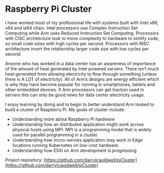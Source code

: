 # Raspberry Pi Cluster

I have worked most of my professional life with systems built with Intel x86, x64 and ia64 chips. Intel processors use Complex Instruction Set Computing while Arm uses Reduced Instruction Set Computing. Processors with CISC architecture look to move complexity to hardware to simlify code, so small code sizes with high cycles per second. Processors with RISC architecture invert the relationship larger code size with low cycles per second.

Anyone who has worked in a data center has an awareness of importance of the amount of heat generated by Intel powered servers. There isn’t much heat generated from allowing electricity to flow through something (unless there is A LOT of electricity). All of Arm’s designs are energy efficient which is why they have become popular for running in smartphones, tablets and other embedded devices. If Arm processors can get traction used in servers this can only be good news for data center electricity usage.

I enjoy learning by doing and to begin to better understand Arm looked to build a cluster of Raspberry Pi. My goals of cluster include:

* Understanding more about Raspberry Pi hardware
* Understanding how an distributed application might work across physical hosts using MPI. MPI is a programming model that is widely used for parallel programming in a cluster.
* Understanding how micro-servies application may work in Edge locations running Kubernetes on low-cost hardware.
* Understanding how ESXi on Arm development is progressing

Project repository: [https://github.com/darrylcauldwell/piCluster](https://github.com/darrylcauldwell/piCluster)
